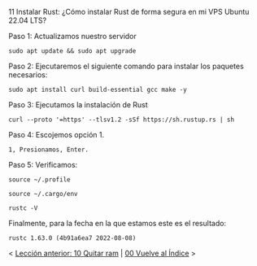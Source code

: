 11 Instalar Rust: ¿Cómo instalar Rust de forma segura en mi VPS Ubuntu 22.04 LTS?

Paso 1: Actualizamos nuestro servidor

    sudo apt update && sudo apt upgrade

Paso 2: Ejecutaremos el siguiente comando para instalar los paquetes necesarios:

    sudo apt install curl build-essential gcc make -y

Paso 3: Ejecutamos la instalación de Rust

    curl --proto '=https' --tlsv1.2 -sSf https://sh.rustup.rs | sh

Paso 4: Escojemos opción 1.

    1, Presionamos, Enter.

Paso 5: Verificamos:

    source ~/.profile

    source ~/.cargo/env

    rustc -V

Finalmente, para la fecha en la que estamos este es el resultado:

    rustc 1.63.0 (4b91a6ea7 2022-08-08)


< [Lección anterior: 10 Quitar ram](https://github.com/miguelgargallo/Configurar-Ubuntu-22.04-LTS-Server-VPS/blob/main/10%20Quitar%20ram:%20%C2%BFC%C3%B3mo%20a%C3%B1adir%20de%20forma%20segura%20m%C3%A1s%20ram%20a%20mi%20servidor%20VPS%20Ubuntu%2022.04%20LTS%3F)   |  [00 Vuelve al Índice](https://github.com/miguelgargallo/Configurar-Ubuntu-22.04-LTS-Server-VPS)      >
